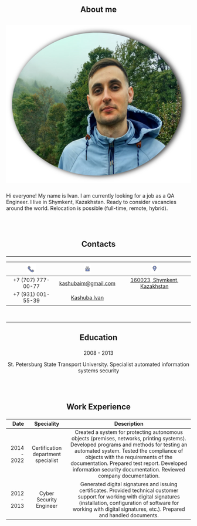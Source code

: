 ## <p style="text-align: center;">About me</p>

## <p style="text-align: center;">[<img src="imag/photo.png" width="600"/>](imag/photo.png#center) <p style="text-align: center;">
Hi everyone! My name is Ivan. I am currently looking for a job as a QA Engineer. I live in Shymkent, Kazakhstan. Ready to consider vacancies around the world. Relocation is possible (full-time, remote, hybrid).</p> 
<br> <br>


## <p style="text-align: center;">Сontacts</p>
*** 
|[<img src="imag/phone.png" width="25"/>](imag/phone.png) | [<img src="imag/mail.png" width="20"/>](imag/mail.png)|[<img src="imag/location.png" width="20"/>](imag/location.png) |
|:-:|:-:|:-:|
| +7 (707) 777-00-77| kashubaim@gmail.com| [160023, Shymkent, Kazakhstan](https://www.google.com/maps/place/%D0%A8%D1%8B%D0%BC%D0%BA%D0%B5%D0%BD%D1%82/@42.3418204,69.5898056,12z/data=!3m1!4b1!4m6!3m5!1s0x38a8f256546681bb:0xa167b582e75b369b!8m2!3d42.3416847!4d69.590101!16zL20vMDc1ZGg5?entry=ttu)|
|+7 (931) 001-55-39|[Kashuba Ivan](https://www.linkedin.com/in/kashubaim/)| |
 <br> 

***
## <p style="text-align: center;">Education</p>
<p style="text-align: center;">2008 - 2013</p>
<p style="text-align: center;">St. Petersburg State Transport University. Specialist automated information systems security</p>
 <br> <br>

## <p style="text-align: center;">Work Experience</p>
|Date | Speciality| Description|
|-:|:--:|:---------:|
|2014 - 2022|Certification department specialist|Сreated a system for protecting autonomous objects (premises, networks, printing systems). Developed programs and methods for testing an automated system. Tested the compliance of objects with the requirements of the documentation. Prepared test report. Developed information security documentation. Reviewed company documentation.|
|2012 - 2013|Cyber Security Engineer|Generated digital signatures and issuing certificates. Provided technical customer support for working with digital signatures (installation, configuration of software for working with digital signatures, etc.). Prepared and handled documents.|
